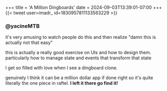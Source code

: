 +++
title = 'A Million Dingboards'
date = 2024-09-03T13:39:01-07:00
+++
{{< tweet user=imadr_ id=1830957811133563229 >}}

### @yacineMTB
it's very amusing to watch people do this and then realize "damn this is actually not that easy"

this is actually a really good exercise on UIs and how to design them. particularly how to manage state and events that transform that state

I get so filled with love when I see a dingboard clone.

genuinely I think it can be a million dollar app if done right so it's quite literally the one piece in raftel. **I left it there go find it!**
